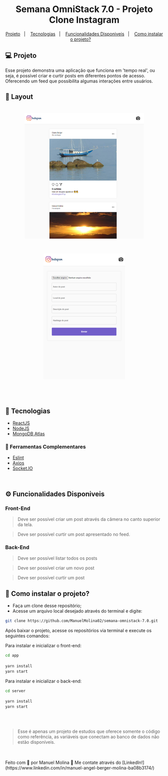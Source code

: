 <h1 align="center">
   Semana OmniStack 7.0 - Projeto Clone Instagram 
</h1>

<p align="center">
  <a href="#-projeto">Projeto</a>&nbsp;&nbsp;&nbsp;|&nbsp;&nbsp;&nbsp;
  <a href="#-tecnologias">Tecnologias</a>&nbsp;&nbsp;&nbsp;|&nbsp;&nbsp;&nbsp;
  <a href="#-funcionalidades-disponiveis">Funcionalidades Disponiveis</a>&nbsp;&nbsp;&nbsp;|&nbsp;&nbsp;&nbsp;
  <a href="#-como-instalar-o-projeto">Como instalar o projeto?</a>&nbsp;&nbsp;&nbsp;&nbsp;&nbsp;&nbsp;
</p>

## 💻 Projeto

Esse projeto demonstra uma aplicação que funciona em 'tempo real', ou seja, é possível criar e curtir posts em diferentes pontos de acesso. Oferecendo um feed que possibilita algumas interações entre usuários.

## 🔖 Layout

<h1 align="center">
    <img alt="Tela aplicação" title="Tela aplicação" src="./app/public/images/img1.png" width="380px" height="400px" />
</h1>

<h1 align="center">
    <img alt="Tela aplicação" title="Tela aplicação" src="./app/public/images/img2.png" width="260px" height="400px" />
</h1>

<br/>
<br/>

## 🚀 Tecnologias

- [ReactJS](https://reactjs.org)
- [NodeJS](https://nodejs.org/en/)
- [MongoDB Atlas](https://www.mongodb.com/atlas/database)

### 📡 Ferramentas Complementares

- [Eslint](https://eslint.org/)
- [Axios](https://axios-http.com/)
- [Socket.IO](https://socket.io/)

<br/>

## ⚙ Funcionalidades Disponiveis

### Front-End

> Deve ser possível criar um post através da câmera no canto superior da tela.

> Deve ser possível curtir um post apresentado no feed.

### Back-End

> Deve ser possível listar todos os posts

> Deve ser possível criar um novo post

> Deve ser possível curtir um post

## 🤔 Como instalar o projeto?

- Faça um clone desse repositório;
- Acesse um arquivo local desejado através do terminal e digite:

```sh
git clone https://github.com/ManuelMolina02/semana-omnistack-7.0.git
```

Após baixar o projeto, acesse os repositórios via terminal e execute os seguintes comandos:

Para instalar e inicializar o front-end:

```sh
cd app

yarn install
yarn start
```

Para instalar e inicializar o back-end:

```sh
cd server

yarn install
yarn start
```

<br/>
<br/>

> Esse é apenas um projeto de estudos que oferece somente o código como referência, as variáveis que conectam ao banco de dados não estão disponíveis.

<br/>
<br/>
Feito com 💜 por Manuel Molina 👋 Me contate através do [LinkedIn!](https://www.linkedin.com/in/manuel-angel-berger-molina-ba08b3174/)
